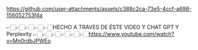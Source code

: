 

https://github.com/user-attachments/assets/c388c2ca-73e5-4ccf-a698-156052753f4a

👉🏻👉🏻👉🏻👉🏻👉🏻HECHO A TRAVES DE ÉSTE VIDEO Y CHAT GPT Y Perplexity 👉🏻👉🏻👉🏻👉🏻👉🏻👉🏻https://www.youtube.com/watch?v=Mn0rdbJPWEo
